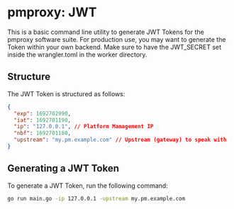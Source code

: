 # pmproxy: JWT

This is a basic command line utility to generate JWT Tokens for the pmproxy software suite.
For production use, you may want to generate the Token within your own backend.
Make sure to have the JWT_SECRET set inside the wrangler.toml in the worker directory.

## Structure

The JWT Token is structured as follows:

```json
{
  "exp": 1692702990,
  "iat": 1692701190,
  "ip": "127.0.0.1", // Platform Management IP
  "nbf": 1692701180,
  "upstream": "my.pm.example.com" // Upstream (gateway) to speak with
}
```

## Generating a JWT Token

To generate a JWT Token, run the following command:

```bash
go run main.go -ip 127.0.0.1 -upstream my.pm.example.com
```